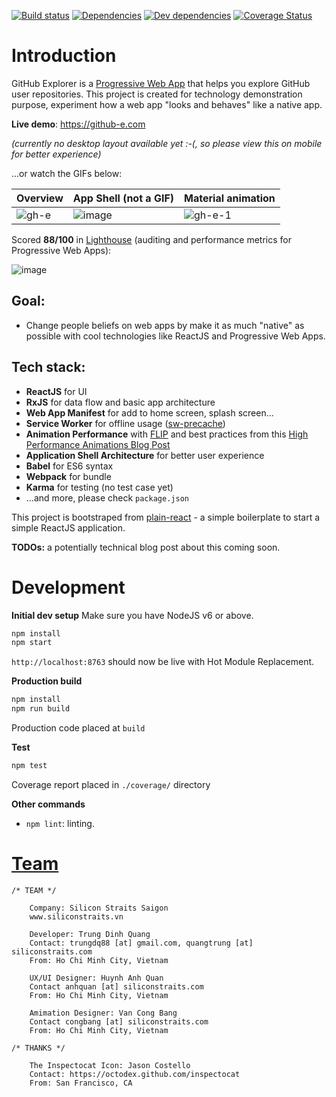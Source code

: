 [![Build status](https://travis-ci.org/trungdq88/github-explorer.svg?branch=master)](https://travis-ci.org/trungdq88/github-explorer)
[![Dependencies](https://img.shields.io/david/trungdq88/github-explorer.svg)]()
[![Dev dependencies](https://img.shields.io/david/dev/trungdq88/github-explorer.svg)]()
[![Coverage Status](https://coveralls.io/repos/trungdq88/github-explorer/badge.svg?branch=master&service=github)](https://coveralls.io/github/trungdq88/github-explorer?branch=master)


# Introduction
GitHub Explorer is a [Progressive Web App](https://developers.google.com/web/progressive-web-apps/) that helps you explore GitHub user repositories. This project is created for technology demonstration purpose, experiment how a web app "looks and behaves" like a native app.

**Live demo**: https://github-e.com

*(currently no desktop layout available yet :-(, so please view this on mobile for better experience)*

...or watch the GIFs below:

|Overview|App Shell (not a GIF)|Material animation|
|--------|---------|------------------|
|![gh-e](https://cloud.githubusercontent.com/assets/4214509/16709365/18c51ef6-4639-11e6-8d51-94386c8b8983.gif)|![image](https://cloud.githubusercontent.com/assets/4214509/16709479/0785ce26-463c-11e6-8376-f6734579649d.png)|![gh-e-1](https://cloud.githubusercontent.com/assets/4214509/16709494/7edb296c-463c-11e6-82a4-7e149dec6de3.gif)|

Scored **88/100** in [Lighthouse](https://github.com/GoogleChrome/lighthouse) (auditing and performance metrics for Progressive Web Apps):

![image](https://cloud.githubusercontent.com/assets/4214509/16709429/efc01ee6-463a-11e6-889f-026a954bd10c.png)


## Goal:
 - Change people beliefs on web apps by make it as much "native" as possible with cool technologies like ReactJS and Progressive Web Apps.

## Tech stack:
 - **ReactJS** for UI
 - **RxJS** for data flow and basic app architecture
 - **Web App Manifest** for add to home screen, splash screen...
 - **Service Worker** for offline usage ([sw-precache](https://github.com/GoogleChrome/sw-precache))
 - **Animation Performance** with [FLIP](https://aerotwist.com/blog/flip-your-animations/) and best practices from this [High Performance Animations Blog Post](http://www.html5rocks.com/en/tutorials/speed/high-performance-animations/)
 - **Application Shell Architecture** for better user experience
 - **Babel** for ES6 syntax
 - **Webpack** for bundle
 - **Karma** for testing (no test case yet)
 - ...and more, please check `package.json`

This project is bootstraped from [plain-react](https://github.com/trungdq88/plain-react) - a simple boilerplate to start a simple ReactJS application.

**TODOs:** a potentially technical blog post about this coming soon.

# Development
**Initial dev setup**
Make sure you have NodeJS v6 or above. 

```bash  
npm install 
npm start 
``` 

`http://localhost:8763` should now be live with Hot Module Replacement.

**Production build**

```bash
npm install 
npm run build 
```

Production code placed at `build`

**Test**

```bash
npm test
```

Coverage report placed in `./coverage/` directory

**Other commands**
- `npm lint`: linting.

# [Team](https://github-e.com/humans.txt)

```
/* TEAM */

    Company: Silicon Straits Saigon
    www.siliconstraits.vn

    Developer: Trung Dinh Quang
    Contact: trungdq88 [at] gmail.com, quangtrung [at] siliconstraits.com
    From: Ho Chi Minh City, Vietnam

    UX/UI Designer: Huynh Anh Quan
    Contact anhquan [at] siliconstraits.com
    From: Ho Chi Minh City, Vietnam

    Amimation Designer: Van Cong Bang
    Contact congbang [at] siliconstraits.com
    From: Ho Chi Minh City, Vietnam

/* THANKS */

    The Inspectocat Icon: Jason Costello 
    Contact: https://octodex.github.com/inspectocat
    From: San Francisco, CA
```
